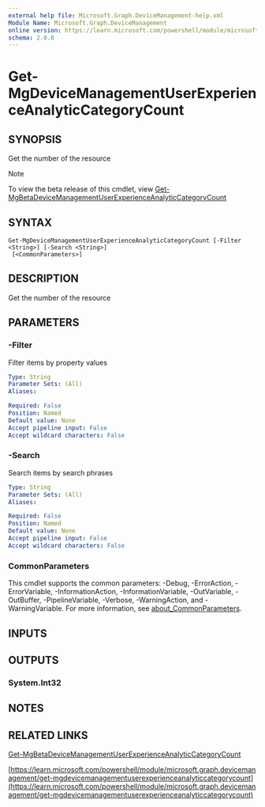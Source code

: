 ```yaml
---
external help file: Microsoft.Graph.DeviceManagement-help.xml
Module Name: Microsoft.Graph.DeviceManagement
online version: https://learn.microsoft.com/powershell/module/microsoft.graph.devicemanagement/get-mgdevicemanagementuserexperienceanalyticcategorycount
schema: 2.0.0
---
```


# Get-MgDeviceManagementUserExperienceAnalyticCategoryCount

## SYNOPSIS
Get the number of the resource

> [!NOTE]
> To view the beta release of this cmdlet, view [Get-MgBetaDeviceManagementUserExperienceAnalyticCategoryCount](/powershell/module/Microsoft.Graph.Beta.DeviceManagement/Get-MgBetaDeviceManagementUserExperienceAnalyticCategoryCount?view=graph-powershell-beta)

## SYNTAX

```
Get-MgDeviceManagementUserExperienceAnalyticCategoryCount [-Filter <String>] [-Search <String>]
 [<CommonParameters>]
```

## DESCRIPTION
Get the number of the resource

## PARAMETERS

### -Filter
Filter items by property values

```yaml
Type: String
Parameter Sets: (All)
Aliases:

Required: False
Position: Named
Default value: None
Accept pipeline input: False
Accept wildcard characters: False
```

### -Search
Search items by search phrases

```yaml
Type: String
Parameter Sets: (All)
Aliases:

Required: False
Position: Named
Default value: None
Accept pipeline input: False
Accept wildcard characters: False
```

### CommonParameters
This cmdlet supports the common parameters: -Debug, -ErrorAction, -ErrorVariable, -InformationAction, -InformationVariable, -OutVariable, -OutBuffer, -PipelineVariable, -Verbose, -WarningAction, and -WarningVariable. For more information, see [about_CommonParameters](http://go.microsoft.com/fwlink/?LinkID=113216).

## INPUTS

## OUTPUTS

### System.Int32
## NOTES

## RELATED LINKS
[Get-MgBetaDeviceManagementUserExperienceAnalyticCategoryCount](/powershell/module/Microsoft.Graph.Beta.DeviceManagement/Get-MgBetaDeviceManagementUserExperienceAnalyticCategoryCount?view=graph-powershell-beta)

[https://learn.microsoft.com/powershell/module/microsoft.graph.devicemanagement/get-mgdevicemanagementuserexperienceanalyticcategorycount](https://learn.microsoft.com/powershell/module/microsoft.graph.devicemanagement/get-mgdevicemanagementuserexperienceanalyticcategorycount)



